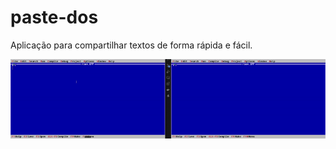 # paste-dos

Aplicação para compartilhar textos de forma rápida e fácil.

![preview](./.assets/paste-copy-preview.gif)
